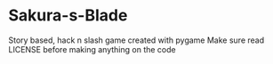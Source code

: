 # Sakura-s-Blade
Story based, hack n slash game created with pygame
Make sure read LICENSE before making anything on the code